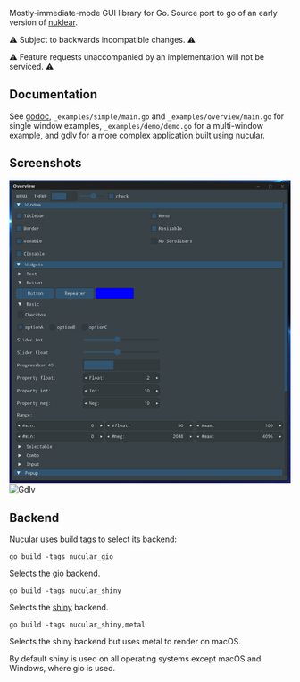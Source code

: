 Mostly-immediate-mode GUI library for Go.
Source port to go of an early version of [nuklear](https://github.com/vurtun/nuklear).

:warning: Subject to backwards incompatible changes. :warning:

:warning: Feature requests unaccompanied by an implementation will not be serviced. :warning:

## Documentation

See [godoc](https://godoc.org/github.com/aarzilli/nucular), `_examples/simple/main.go` and `_examples/overview/main.go` for single window examples, `_examples/demo/demo.go` for a multi-window example, and [gdlv](http://github.com/aarzilli/gdlv) for a more complex application built using nucular.

## Screenshots

![Overview](https://raw.githubusercontent.com/aarzilli/nucular/master/_examples/screen.png)
![Gdlv](https://raw.githubusercontent.com/aarzilli/gdlv/master/doc/screen.png)

## Backend

Nucular uses build tags to select its backend:

```
go build -tags nucular_gio
```

Selects the [gio](https://gioui.org/) backend.

```
go build -tags nucular_shiny
```

Selects the [shiny](https://github.com/golang/exp/tree/master/shiny) backend.

```
go build -tags nucular_shiny,metal
```

Selects the shiny backend but uses metal to render on macOS.

By default shiny is used on all operating systems except macOS and Windows, where gio is used.